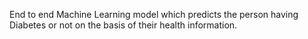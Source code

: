 End to end Machine Learning model which predicts the person having Diabetes or not on the basis of their health information.
